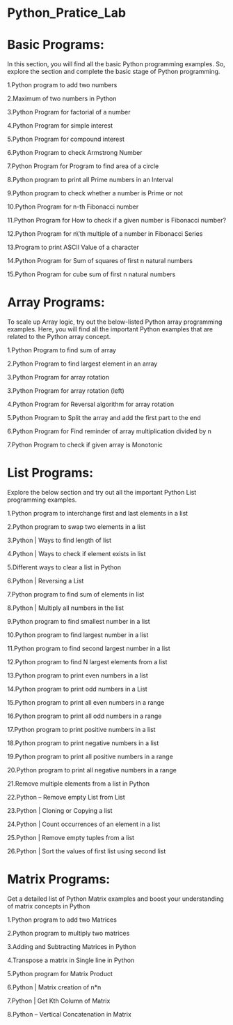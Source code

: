 # Python_Pratice_Lab
# Basic Programs:
In this section, you will find all the basic Python programming examples. So, explore the section and complete the basic stage of Python programming.

1.Python program to add two numbers

2.Maximum of two numbers in Python

3.Python Program for factorial of a number

4.Python Program for simple interest

5.Python Program for compound interest

6.Python Program to check Armstrong Number

7.Python Program for Program to find area of a circle

8.Python program to print all Prime numbers in an Interval

9.Python program to check whether a number is Prime or not

10.Python Program for n-th Fibonacci number

11.Python Program for How to check if a given number is Fibonacci number?

12.Python Program for n\’th multiple of a number in Fibonacci Series

13.Program to print ASCII Value of a character

14.Python Program for Sum of squares of first n natural numbers

15.Python Program for cube sum of first n natural numbers


# Array Programs:
To scale up Array logic, try out the below-listed Python array programming examples. Here, you will find all the important Python examples that are related to the Python array concept.

1.Python Program to find sum of array

2.Python Program to find largest element in an array

3.Python Program for array rotation

3.Python Program for array rotation (left)

4.Python Program for Reversal algorithm for array rotation

5.Python Program to Split the array and add the first part to the end

6.Python Program for Find reminder of array multiplication divided by n

7.Python Program to check if given array is Monotonic


# List Programs:
Explore the below section and try out all the important Python List programming examples.

1.Python program to interchange first and last elements in a list

2.Python program to swap two elements in a list

3.Python | Ways to find length of list

4.Python | Ways to check if element exists in list

5.Different ways to clear a list in Python

6.Python | Reversing a List

7.Python program to find sum of elements in list

8.Python | Multiply all numbers in the list

9.Python program to find smallest number in a list

10.Python program to find largest number in a list

11.Python program to find second largest number in a list

12.Python program to find N largest elements from a list

13.Python program to print even numbers in a list

14.Python program to print odd numbers in a List

15.Python program to print all even numbers in a range

16.Python program to print all odd numbers in a range

17.Python program to print positive numbers in a list

18.Python program to print negative numbers in a list

19.Python program to print all positive numbers in a range

20.Python program to print all negative numbers in a range

21.Remove multiple elements from a list in Python

22.Python – Remove empty List from List

23.Python | Cloning or Copying a list

24.Python | Count occurrences of an element in a list

25.Python | Remove empty tuples from a list

26.Python | Sort the values of first list using second list

# Matrix Programs:
Get a detailed list of Python Matrix examples and boost your understanding of matrix concepts in Python

1.Python program to add two Matrices

2.Python program to multiply two matrices

3.Adding and Subtracting Matrices in Python

4.Transpose a matrix in Single line in Python

5.Python program for Matrix Product

6.Python | Matrix creation of n*n

7.Python | Get Kth Column of Matrix

8.Python – Vertical Concatenation in Matrix
